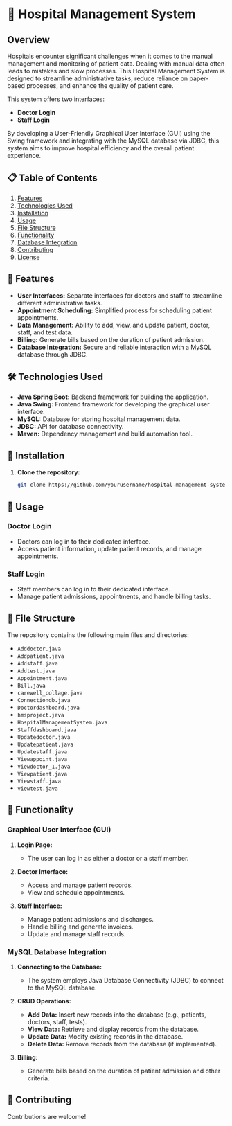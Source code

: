 # 🏥 Hospital Management System

## Overview

Hospitals encounter significant challenges when it comes to the manual management and monitoring of patient data. Dealing with manual data often leads to mistakes and slow processes. This Hospital Management System is designed to streamline administrative tasks, reduce reliance on paper-based processes, and enhance the quality of patient care.

This system offers two interfaces:

- **Doctor Login**
- **Staff Login**

By developing a User-Friendly Graphical User Interface (GUI) using the Swing framework and integrating with the MySQL database via JDBC, this system aims to improve hospital efficiency and the overall patient experience.

## 📋 Table of Contents

1. [Features](#features)
2. [Technologies Used](#technologies-used)
3. [Installation](#installation)
4. [Usage](#usage)
5. [File Structure](#file-structure)
6. [Functionality](#functionality)
7. [Database Integration](#database-integration)
8. [Contributing](#contributing)
9. [License](#license)

## 🌟 Features

- **User Interfaces:** Separate interfaces for doctors and staff to streamline different administrative tasks.
- **Appointment Scheduling:** Simplified process for scheduling patient appointments.
- **Data Management:** Ability to add, view, and update patient, doctor, staff, and test data.
- **Billing:** Generate bills based on the duration of patient admission.
- **Database Integration:** Secure and reliable interaction with a MySQL database through JDBC.

## 🛠 Technologies Used

- **Java Spring Boot:** Backend framework for building the application.
- **Java Swing:** Frontend framework for developing the graphical user interface.
- **MySQL:** Database for storing hospital management data.
- **JDBC:** API for database connectivity.
- **Maven:** Dependency management and build automation tool.

## 📝 Installation

1. **Clone the repository:**
   ```bash
   git clone https://github.com/yourusername/hospital-management-system.git
## 🚀 Usage

### Doctor Login
- Doctors can log in to their dedicated interface.
- Access patient information, update patient records, and manage appointments.

### Staff Login
- Staff members can log in to their dedicated interface.
- Manage patient admissions, appointments, and handle billing tasks.

## 📂 File Structure

The repository contains the following main files and directories:

- `Adddoctor.java`
- `Addpatient.java`
- `Addstaff.java`
- `Addtest.java`
- `Appointment.java`
- `Bill.java`
- `carewell_collage.java`
- `Connectiondb.java`
- `Doctordashboard.java`
- `hmsproject.java`
- `HospitalManagementSystem.java`
- `Staffdashboard.java`
- `Updatedoctor.java`
- `Updatepatient.java`
- `Updatestaff.java`
- `Viewappoint.java`
- `Viewdoctor_1.java`
- `Viewpatient.java`
- `Viewstaff.java`
- `viewtest.java`

## 🔧 Functionality

### Graphical User Interface (GUI)

1. **Login Page:**
   - The user can log in as either a doctor or a staff member.

2. **Doctor Interface:**
   - Access and manage patient records.
   - View and schedule appointments.

3. **Staff Interface:**
   - Manage patient admissions and discharges.
   - Handle billing and generate invoices.
   - Update and manage staff records.

### MySQL Database Integration

1. **Connecting to the Database:**
   - The system employs Java Database Connectivity (JDBC) to connect to the MySQL database.

2. **CRUD Operations:**
   - **Add Data:** Insert new records into the database (e.g., patients, doctors, staff, tests).
   - **View Data:** Retrieve and display records from the database.
   - **Update Data:** Modify existing records in the database.
   - **Delete Data:** Remove records from the database (if implemented).

3. **Billing:**
   - Generate bills based on the duration of patient admission and other criteria.

## 🤝 Contributing

Contributions are welcome!
